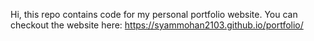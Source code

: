 Hi, this repo contains code for my personal portfolio website. 
You can checkout the website here: https://syammohan2103.github.io/portfolio/